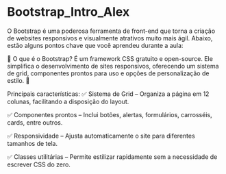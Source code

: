 # Bootstrap_Intro_Alex
 
O Bootstrap é uma poderosa ferramenta de front-end que torna a criação de websites responsivos e visualmente atrativos muito mais ágil. Abaixo, estão alguns pontos chave que você aprendeu durante a aula:

🔹 O que é o Bootstrap? É um framework CSS gratuito e open-source. Ele simplifica o desenvolvimento de sites responsivos, oferecendo um sistema de grid, componentes prontos para uso e opções de personalização de estilo. 🔹

Principais características:
✅ Sistema de Grid – Organiza a página em 12 colunas, facilitando a disposição do layout.

✅ Componentes prontos – Inclui botões, alertas, formulários, carrosséis, cards, entre outros.

✅ Responsividade – Ajusta automaticamente o site para diferentes tamanhos de tela.

✅ Classes utilitárias – Permite estilizar rapidamente sem a necessidade de escrever CSS do zero.







